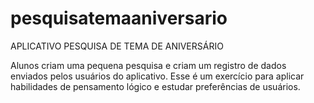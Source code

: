 # pesquisatemaaniversario
APLICATIVO PESQUISA DE TEMA DE ANIVERSÁRIO

Alunos criam uma pequena pesquisa e criam um registro de dados enviados pelos usuários do aplicativo. 
Esse é um exercício para aplicar habilidades de pensamento lógico e estudar preferências de usuários.


